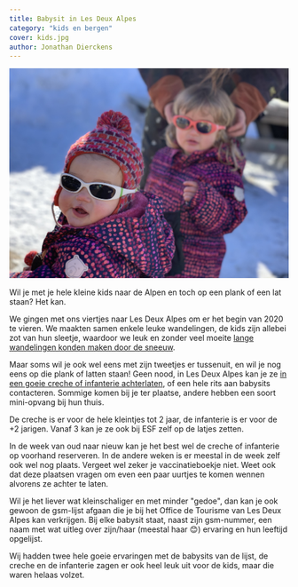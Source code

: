 ```yaml
---
title: Babysit in Les Deux Alpes
category: "kids en bergen"
cover: kids.jpg
author: Jonathan Dierckens
---
```


![Kids in de Alpen](./kids.jpg)

Wil je met je hele kleine kids naar de Alpen en toch op een plank of een lat staan? Het kan.

We gingen met ons viertjes naar Les Deux Alpes om er het begin van 2020 te vieren. We maakten samen enkele leuke wandelingen, de kids zijn allebei zot van hun sleetje, waardoor we leuk en zonder veel moeite [lange wandelingen konden maken door de sneeuw](/wandelen-met-kleine-kids).

Maar soms wil je ook wel eens met zijn tweetjes er tussenuit, en wil je nog eens op die plank of latten staan! Geen nood, in Les Deux Alpes kan je ze [in een goeie creche of infanterie achterlaten](https://www.les2alpes.com/en/facilities-for-children-childcare.html), of een hele rits aan babysits contacteren. Sommige komen bij je ter plaatse, andere hebben een soort mini-opvang bij hun thuis.

De creche is er voor de hele kleintjes tot 2 jaar, de infanterie is er voor de +2 jarigen. Vanaf 3 kan je ze ook bij ESF zelf op de latjes zetten.

In de week van oud naar nieuw kan je het best wel de creche of infanterie op voorhand reserveren. In de andere weken is er meestal in de week zelf ook wel nog plaats. Vergeet wel zeker je vaccinatieboekje niet. Weet ook dat deze plaatsen vragen om even een paar uurtjes te komen wennen alvorens ze achter te laten.

Wil je het liever wat kleinschaliger en met minder "gedoe", dan kan je ook gewoon de gsm-lijst afgaan die je bij het Office de Tourisme van Les Deux Alpes kan verkrijgen. Bij elke babysit staat, naast zijn gsm-nummer, een naam met wat uitleg over zijn/haar (meestal haar 😊) ervaring en hun leeftijd opgelijst.

Wij hadden twee hele goeie ervaringen met de babysits van de lijst, de creche en de infanterie zagen er ook heel leuk uit voor de kids, maar die waren helaas volzet.
